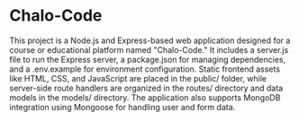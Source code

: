 # Chalo-Code <br>
This project is a Node.js and Express-based web application designed for a course or educational platform named "Chalo-Code." It includes a server.js file to run the Express server, a package.json for managing dependencies, and a .env.example for environment configuration. Static frontend assets like HTML, CSS, and JavaScript are placed in the public/ folder, while server-side route handlers are organized in the routes/ directory and data models in the models/ directory. The application also supports MongoDB integration using Mongoose for handling user and form data.

